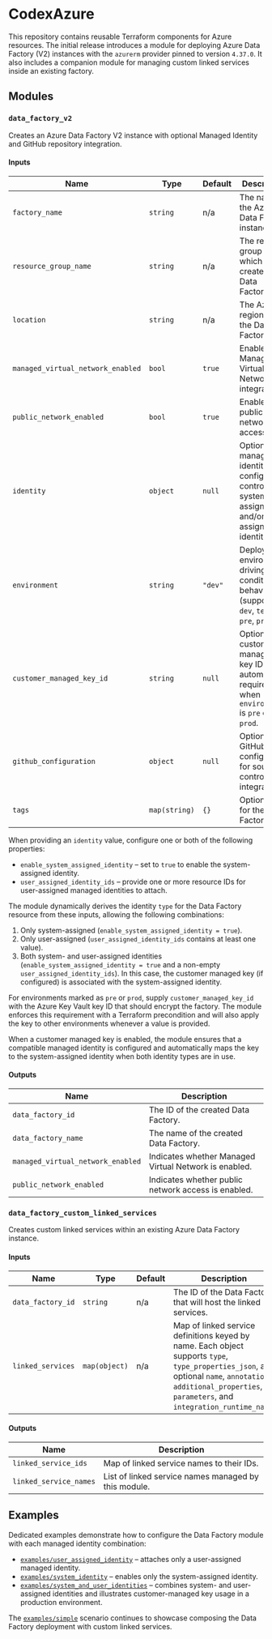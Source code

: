 # CodexAzure

This repository contains reusable Terraform components for Azure resources. The initial release introduces a module for deploying Azure Data Factory (V2) instances with the `azurerm` provider pinned to version `4.37.0`. It also includes a companion module for managing custom linked services inside an existing factory.

## Modules

### `data_factory_v2`

Creates an Azure Data Factory V2 instance with optional Managed Identity and GitHub repository integration.

#### Inputs

| Name | Type | Default | Description |
|------|------|---------|-------------|
| `factory_name` | `string` | n/a | The name of the Azure Data Factory instance. |
| `resource_group_name` | `string` | n/a | The resource group in which to create the Data Factory. |
| `location` | `string` | n/a | The Azure region for the Data Factory. |
| `managed_virtual_network_enabled` | `bool` | `true` | Enables Managed Virtual Network integration. |
| `public_network_enabled` | `bool` | `true` | Enables public network access. |
| `identity` | `object` | `null` | Optional managed identity configuration controlling system-assigned and/or user-assigned identities. |
| `environment` | `string` | `"dev"` | Deployment environment driving conditional behaviors (supports `dev`, `test`, `pre`, `prod`). |
| `customer_managed_key_id` | `string` | `null` | Optional customer managed key ID automatically required when `environment` is `pre` or `prod`. |
| `github_configuration` | `object` | `null` | Optional GitHub configuration for source control integration. |
| `tags` | `map(string)` | `{}` | Optional tags for the Data Factory. |

When providing an `identity` value, configure one or both of the following properties:

- `enable_system_assigned_identity` – set to `true` to enable the system-assigned identity.
- `user_assigned_identity_ids` – provide one or more resource IDs for user-assigned managed identities to attach.

The module dynamically derives the identity `type` for the Data Factory resource from these inputs, allowing the following combinations:

1. Only system-assigned (`enable_system_assigned_identity = true`).
2. Only user-assigned (`user_assigned_identity_ids` contains at least one value).
3. Both system- and user-assigned identities (`enable_system_assigned_identity = true` and a non-empty `user_assigned_identity_ids`). In this case, the customer managed key (if configured) is associated with the system-assigned identity.

For environments marked as `pre` or `prod`, supply `customer_managed_key_id` with the Azure Key Vault key ID that should encrypt the factory. The module enforces this requirement with a Terraform precondition and will also apply the key to other environments whenever a value is provided.

When a customer managed key is enabled, the module ensures that a compatible managed identity is configured and automatically maps the key to the system-assigned identity when both identity types are in use.

#### Outputs

| Name | Description |
|------|-------------|
| `data_factory_id` | The ID of the created Data Factory. |
| `data_factory_name` | The name of the created Data Factory. |
| `managed_virtual_network_enabled` | Indicates whether Managed Virtual Network is enabled. |
| `public_network_enabled` | Indicates whether public network access is enabled. |

### `data_factory_custom_linked_services`

Creates custom linked services within an existing Azure Data Factory instance.

#### Inputs

| Name | Type | Default | Description |
|------|------|---------|-------------|
| `data_factory_id` | `string` | n/a | The ID of the Data Factory that will host the linked services. |
| `linked_services` | `map(object)` | n/a | Map of linked service definitions keyed by name. Each object supports `type`, `type_properties_json`, and optional `name`, `annotations`, `additional_properties`, `parameters`, and `integration_runtime_name`. |

#### Outputs

| Name | Description |
|------|-------------|
| `linked_service_ids` | Map of linked service names to their IDs. |
| `linked_service_names` | List of linked service names managed by this module. |

## Examples

Dedicated examples demonstrate how to configure the Data Factory module with each managed identity combination:

- [`examples/user_assigned_identity`](examples/user_assigned_identity/main.tf) – attaches only a user-assigned managed identity.
- [`examples/system_identity`](examples/system_identity/main.tf) – enables only the system-assigned identity.
- [`examples/system_and_user_identities`](examples/system_and_user_identities/main.tf) – combines system- and user-assigned identities and illustrates customer-managed key usage in a production environment.

The [`examples/simple`](examples/simple/main.tf) scenario continues to showcase composing the Data Factory deployment with custom linked services.
